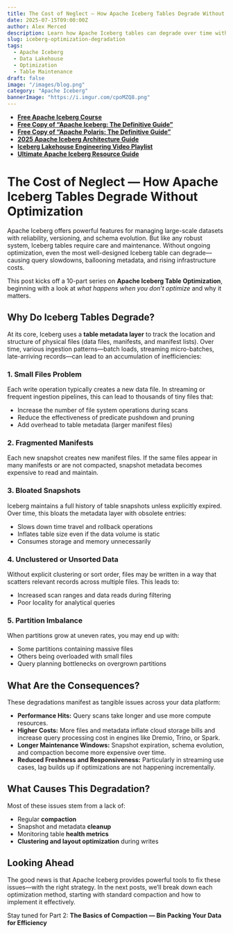 ```yaml
---
title: The Cost of Neglect — How Apache Iceberg Tables Degrade Without Optimization
date: 2025-07-15T09:00:00Z
author: Alex Merced
description: Learn how Apache Iceberg tables can degrade over time without optimization and what issues this causes for performance, cost, and governance.
slug: iceberg-optimization-degradation
tags:
  - Apache Iceberg
  - Data Lakehouse
  - Optimization
  - Table Maintenance
draft: false
image: "/images/blog.png"
category: "Apache Iceberg"
bannerImage: "https://i.imgur.com/cpoMZQ8.png"
---
```


- **[Free Apache Iceberg Course](https://hello.dremio.com/webcast-an-apache-iceberg-lakehouse-crash-course-reg.html?utm_source=ev_external_blog&utm_medium=influencer&utm_campaign=optimization_blogs&utm_content=alexmerced&utm_term=external_blog)**  
- **[Free Copy of “Apache Iceberg: The Definitive Guide”](https://hello.dremio.com/wp-apache-iceberg-the-definitive-guide-reg.html?utm_source=ev_external_blog&utm_medium=influencer&utm_campaign=optimization_blogs&utm_content=alexmerced&utm_term=external_blog)**  
- **[Free Copy of “Apache Polaris: The Definitive Guide”](https://hello.dremio.com/wp-apache-polaris-guide-reg.html?utm_source=ev_external_blog&utm_medium=influencer&utm_campaign=optimization_blogs&utm_content=alexmerced&utm_term=external_blog)**  
- **[2025 Apache Iceberg Architecture Guide](https://medium.com/data-engineering-with-dremio/2025-guide-to-architecting-an-iceberg-lakehouse-9b19ed42c9de)**  
- **[Iceberg Lakehouse Engineering Video Playlist](https://youtube.com/playlist?list=PLsLAVBjQJO0p0Yq1fLkoHvt2lEJj5pcYe&si=WTSnqjXZv6Glkc3y)**  
- **[Ultimate Apache Iceberg Resource Guide](https://medium.com/data-engineering-with-dremio/ultimate-directory-of-apache-iceberg-resources-e3e02efac62e)** 

# The Cost of Neglect — How Apache Iceberg Tables Degrade Without Optimization

Apache Iceberg offers powerful features for managing large-scale datasets with reliability, versioning, and schema evolution. But like any robust system, Iceberg tables require care and maintenance. Without ongoing optimization, even the most well-designed Iceberg table can degrade—causing query slowdowns, ballooning metadata, and rising infrastructure costs.

This post kicks off a 10-part series on **Apache Iceberg Table Optimization**, beginning with a look at *what happens when you don’t optimize* and why it matters.

## Why Do Iceberg Tables Degrade?

At its core, Iceberg uses a **table metadata layer** to track the location and structure of physical files (data files, manifests, and manifest lists). Over time, various ingestion patterns—batch loads, streaming micro-batches, late-arriving records—can lead to an accumulation of inefficiencies:

### 1. **Small Files Problem**
Each write operation typically creates a new data file. In streaming or frequent ingestion pipelines, this can lead to thousands of tiny files that:
- Increase the number of file system operations during scans
- Reduce the effectiveness of predicate pushdown and pruning
- Add overhead to table metadata (larger manifest files)

### 2. **Fragmented Manifests**
Each new snapshot creates new manifest files. If the same files appear in many manifests or are not compacted, snapshot metadata becomes expensive to read and maintain.

### 3. **Bloated Snapshots**
Iceberg maintains a full history of table snapshots unless explicitly expired. Over time, this bloats the metadata layer with obsolete entries:
- Slows down time travel and rollback operations
- Inflates table size even if the data volume is static
- Consumes storage and memory unnecessarily

### 4. **Unclustered or Unsorted Data**
Without explicit clustering or sort order, files may be written in a way that scatters relevant records across multiple files. This leads to:
- Increased scan ranges and data reads during filtering
- Poor locality for analytical queries

### 5. **Partition Imbalance**
When partitions grow at uneven rates, you may end up with:
- Some partitions containing massive files
- Others being overloaded with small files
- Query planning bottlenecks on overgrown partitions

## What Are the Consequences?

These degradations manifest as tangible issues across your data platform:

- **Performance Hits:** Query scans take longer and use more compute resources.
- **Higher Costs:** More files and metadata inflate cloud storage bills and increase query processing cost in engines like Dremio, Trino, or Spark.
- **Longer Maintenance Windows:** Snapshot expiration, schema evolution, and compaction become more expensive over time.
- **Reduced Freshness and Responsiveness:** Particularly in streaming use cases, lag builds up if optimizations are not happening incrementally.

## What Causes This Degradation?

Most of these issues stem from a lack of:
- Regular **compaction**
- Snapshot and metadata **cleanup**
- Monitoring table **health metrics**
- **Clustering and layout optimization** during writes

## Looking Ahead

The good news is that Apache Iceberg provides powerful tools to fix these issues—with the right strategy. In the next posts, we’ll break down each optimization method, starting with standard compaction and how to implement it effectively.

Stay tuned for Part 2: **The Basics of Compaction — Bin Packing Your Data for Efficiency**

